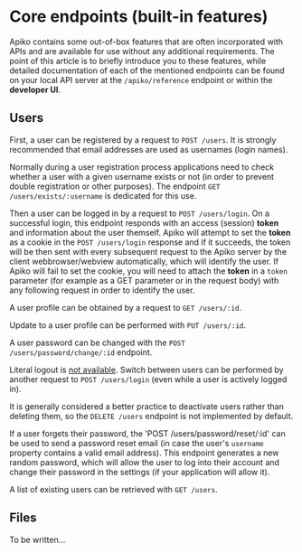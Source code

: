 # Core endpoints (built-in features)

Apiko contains some out-of-box features that are often incorporated with APIs and are available for use without any additional requirements. The point of this article is to briefly introduce you to these features, while detailed documentation of each of the mentioned endpoints can be found on your local API server at the `/apiko/reference` endpoint or within the **developer UI**.

## Users

First, a user can be registered by a request to `POST /users`. It is strongly recommended that email addresses are used as usernames (login names).

Normally during a user registration process applications need to check whether a user with a given username exists or not (in order to prevent double registration or other purposes). The endpoint `GET /users/exists/:username` is dedicated for this use.

Then a user can be logged in by a request to `POST /users/login`. On a successful login, this endpoint responds with an access (session) **token** and information about the user themself. Apiko will attempt to set the **token** as a cookie in the `POST /users/login` response and if it succeeds, the token will be then sent with every subsequent request to the Apiko server by the client webbrowser/webview automatically, which will identify the user. If Apiko will fail to set the cookie, you will need to attach the **token** in a `token` parameter (for example as a GET parameter or in the request body) with any following request in order to identify the user.

A user profile can be obtained by a request to `GET /users/:id`.

Update to a user profile can be performed with `PUT /users/:id`.

A user password can be changed with the `POST /users/password/change/:id` endpoint.

Literal logout is [not available](https://github.com/apiko-rest-api/apiko/issues/74). Switch between users can be performed by another request to `POST /users/login` (even while a user is actively logged in).

It is generally considered a better practice to deactivate users rather than deleting them, so the `DELETE /users` endpoint is not implemented by default.

If a user forgets their password, the 'POST /users/password/reset/:id' can be used to send a password reset email (in case the user's `username` property contains a valid email address). This endpoint generates a new random password, which will allow the user to log into their account and change their password in the settings (if your application will allow it).

A list of existing users can be retrieved with `GET /users`.

## Files

To be written...
